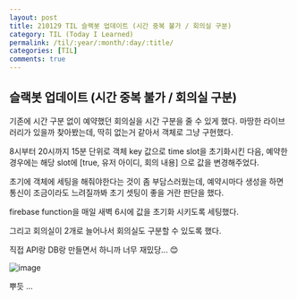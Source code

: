 ```yaml
---
layout: post
title: 210129 TIL 슬랙봇 업데이트 (시간 중복 불가 / 회의실 구분)
category: TIL (Today I Learned)
permalink: /til/:year/:month/:day/:title/
categories: [TIL]
comments: true
---
```


## 슬랙봇 업데이트 (시간 중복 불가 / 회의실 구분)

기존에 시간 구분 없이 예약했던 회의실을 시간 구분을 줄 수 있게 했다.
마땅한 라이브러리가 있을까 찾아봤는데, 딱히 없는거 같아서 객체로 그냥 구현했다.

8시부터 20시까지 15분 단위로 객체 key 값으로 time slot을 초기화시킨 다음, 
예약한 경우에는 해당 slot에 [true, 유저 아이디, 회의 내용] 으로 값을 변경해주었다. 

초기에 객체에 세팅을 해줘야한다는 것이 좀 부담스러웠는데, 예약시마다 생성을 하면 통신이 조금이라도 느려질까봐 
초기 셋팅이 좋을 거란 판단을 했다. 

firebase function을 매일 새벽 6시에 값을 초기화 시키도록 세팅했다. 

그리고 회의실이 2개로 늘어나서 회의실도 구분할 수 있도록 했다. 

직접 API랑 DB랑 만들면서 하니까 너무 재밌당... 😊

![image](https://user-images.githubusercontent.com/40848630/106239739-754ac800-6246-11eb-8a4c-4a0ec1c88619.png)

뿌듯 ... 
